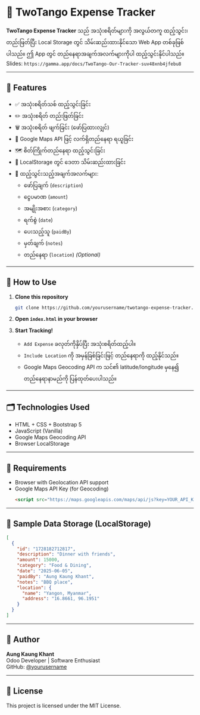 
# 📘 TwoTango Expense Tracker

**TwoTango Expense Tracker** သည် အသုံးစရိတ်များကို အလွယ်တကူ ထည့်သွင်း၊ တည်းဖြတ်ပြီး Local Storage တွင် သိမ်းဆည်းထားနိုင်သော Web App တစ်ခုဖြစ်ပါသည်။ ဤ App တွင် တည်နေရာအချက်အလက်များကိုပါ ထည့်သွင်းနိုင်ပါသည်။
Slides: `https://gamma.app/docs/TwoTango-Our-Tracker-suv48xnb4jfebu8`

---

## 🔧 Features

- ✅ အသုံးစရိတ်သစ် ထည့်သွင်းခြင်း
- ✏️ အသုံးစရိတ် တည်းဖြတ်ခြင်း
- 🗑 အသုံးစရိတ် ဖျက်ခြင်း (ဖော်ပြထားလျှင်)
- 📍 Google Maps API ဖြင့် လက်ရှိတည်နေရာ ရယူခြင်း
- 🗺 စိတ်ကြိုက်တည်နေရာ ထည့်သွင်းခြင်း
- 🧠 LocalStorage တွင် ဒေတာ သိမ်းဆည်းထားခြင်း
- 🧾 ထည့်သွင်းသည့်အချက်အလက်များ:
  - ဖော်ပြချက် (`description`)
  - ငွေပမာဏ (`amount`)
  - အမျိုးအစား (`category`)
  - ရက်စွဲ (`date`)
  - ပေးသည့်သူ (`paidBy`)
  - မှတ်ချက် (`notes`)
  - တည်နေရာ (`location`) *(Optional)*

---

## 🚀 How to Use

1. **Clone this repository**
   ```bash
   git clone https://github.com/yourusername/twotango-expense-tracker.git
   ```

2. **Open `index.html` in your browser**

3. **Start Tracking!**
   - `Add Expense` ခလုတ်ကိုနှိပ်ပြီး အသုံးစရိတ်ထည့်ပါ။
   - `Include Location` ကို အမှန်ခြစ်ခြင်းဖြင့် တည်နေရာကို ထည့်နိုင်သည်။
   - Google Maps Geocoding API က သင်၏ latitude/longitude မှနေ၍ တည်နေရာနာမည်ကို ပြန်ထုတ်ပေးပါသည်။

---

## 🗂 Technologies Used

- HTML + CSS + Bootstrap 5
- JavaScript (Vanilla)
- Google Maps Geocoding API
- Browser LocalStorage

---

## 🔐 Requirements

- Browser with Geolocation API support
- Google Maps API Key (for Geocoding)
  ```html
  <script src="https://maps.googleapis.com/maps/api/js?key=YOUR_API_KEY&libraries=places"></script>
  ```

---

## 📎 Sample Data Storage (LocalStorage)
```json
[
  {
    "id": "1728182712817",
    "description": "Dinner with friends",
    "amount": 15000,
    "category": "Food & Dining",
    "date": "2025-06-05",
    "paidBy": "Aung Kaung Khant",
    "notes": "BBQ place",
    "location": {
      "name": "Yangon, Myanmar",
      "address": "16.8661, 96.1951"
    }
  }
]
```

---

## 💬 Author

**Aung Kaung Khant**  
Odoo Developer | Software Enthusiast  
GitHub: [@yourusername](https://github.com/yourusername)

---

## 📄 License

This project is licensed under the MIT License.

